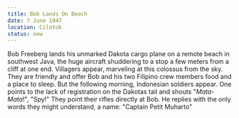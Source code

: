 ```yaml
---
title: Bob Lands On Beach
date: 7 June 1947
location: Cilotok
status: new
---
```


Bob Freeberg lands his unmarked Dakota cargo plane on a remote beach in southwest Java, the huge aircraft shuddering to a stop a few meters from a cliff at one end. Villagers appear, marveling at this colossus from the sky. They are friendly and offer Bob and his two Filipino crew members food and a place to sleep. But the following morning, Indonesian soldiers appear. One points to the lack of registration on the Dakotas tail and shouts "*Mata-Mata*!", "Spy!" They point their rifles directly at Bob. He replies with the only words they might understand, a name: "Captain Petit Muharto"  
